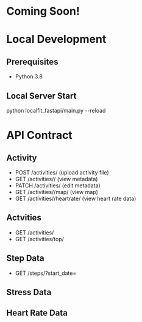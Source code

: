
# Coming Soon!

# Local Development
## Prerequisites
- Python 3.8

## Local Server Start
python localfit_fastapi/main.py --reload

# API Contract

## Activity
- POST /activities/ (upload activity file)
- GET /activities/<filename>/ (view metadata)
- PATCH /activities/<filename> (edit metadata)
- GET /activities/<filename>/map/ (view map)
- GET /activities/<filename>/heartrate/ (view heart rate data)

## Actvities
- GET /activities/
- GET /activities/top/

## Step Data
- GET /steps/?start_date=

## Stress Data

## Heart Rate Data